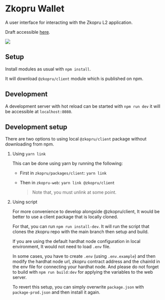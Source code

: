 # Zkopru Wallet

A user interface for interacting with the Zkopru L2 application.

Draft accessible [here](https://alpha.wallet.zkopru.network/).

[![](./ipfs_badge.svg)](https://ipfs.zkopru.network/ipfs/Qmb7eArt2A13mBgrAjKwnR2AXg5cU5AAefWxAMS2NmaGp7) <!-- badge -->

## Setup

Install modules as usual with `npm install`.

It will download `@zkopru/client` module which is published on npm.

## Development

A development server with hot reload can be started with `npm run dev` it will be accessible at `localhost:8080`.

## Development setup

There are two options to using local `@zkopru/client` package without downloading from npm.

1. Using `yarn link` 

    This can be done using yarn by running the following:

   - First in `zkopru/packages/client`: `yarn link`
   - Then in `zkopru-web`: `yarn link @zkopru/client`

      > Note that, you must unlink at some point.

2. Using script

    For more convenience to develop alongside @zkopru/client, It would be better to use a client package that is locally cloned.

    For that, you can run `npm run install-dev`. It will run the script that clones the zkopru repo with the main branch then setup and build.

    If you are using the default hardhat node configuration in local environment, It would not need to load `.env` file.

    In some cases, you have to create `.env` (using `.env.example`) and then modify the hardhat node url, zkopru contract address and the chainId in the env file for connecting your hardhat node.
    And please do not forget to build with `npm run build:dev` for applying the variables to the web server.

    To revert this setup, you can simply overwrite `package.json` with `package-prod.json` and then install it again.
